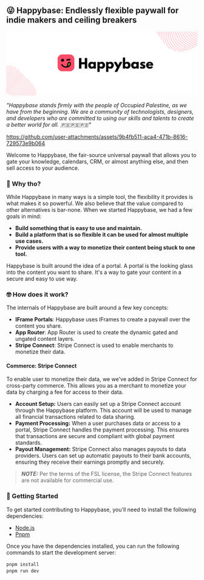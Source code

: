 ## 😜 Happybase: Endlessly flexible paywall for indie makers and ceiling breakers 

![Happybase](./public/banner.png)

*"Happybase stands firmly with the people of Occupied Palestine, as we have from the beginning. We are a community of technologists, designers, and developers who are committed to using our skills and talents to create a better world for all. 🇵🇸🇵🇸🇵🇸"*

https://github.com/user-attachments/assets/9b4fb511-aca4-471b-8616-729573e9b064

Welcome to Happybase, the fair-source universal paywall that allows you to gate your knowledge, calendars, CRM, or almost anything else, and then sell access to your audience.

### 🤔 Why tho?

While Happybase in many ways is a simple tool, the flexibility it provides is what makes it so powerful. We also believe that the value compared to other alternatives is bar-none. When we started Happybase, we had a few goals in mind:

- **Build something that is easy to use and maintain.**
- **Build a platform that is so flexible it can be used for almost multiple use cases.**
- **Provide users with a way to monetize their content being stuck to one tool.**

Happybase is built around the idea of a portal. A portal is the looking glass into the content you want to share. It's a way to gate your content in a secure and easy to use way.

### 🤓 How does it work?

The internals of Happybase are built around a few key concepts:

- **IFrame Portals**: Happybase uses IFrames to create a paywall over the content you share.
- **App Router**: App Router is used to create the dynamic gated and ungated content layers.
- **Stripe Connect**: Stripe Connect is used to enable merchants to monetize their data.

#### Commerce: Stripe Connect

To enable user to monetize their data, we we've added in Stripe Connect for cross-party commerce. This allows you as a merchant to monetize your data by charging a fee for access to their data.

- **Account Setup:** Users can easily set up a Stripe Connect account through the Happybase platform. This account will be used to manage all financial transactions related to data sharing.
- **Payment Processing:** When a user purchases data or access to a portal, Stripe Connect handles the payment processing. This ensures that transactions are secure and compliant with global payment standards.
- **Payout Management:** Stripe Connect also manages payouts to data providers. Users can set up automatic payouts to their bank accounts, ensuring they receive their earnings promptly and securely.

> **_NOTE:_**  Per the terms of the FSL license, the Stripe Connect features are not available for commercial use.

### 🚀 Getting Started

To get started contributing to Happybase, you'll need to install the following dependencies:

- [Node.js](https://nodejs.org/en/)
- [Pnpm](https://pnpm.io/)

Once you have the dependencies installed, you can run the following commands to start the development server:
```bash
pnpm install
pnpm run dev
